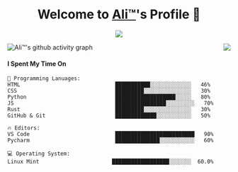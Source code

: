 
<p align="center">
  <h1 align="center">Welcome to <a href="https://www.alidev.tech/">Ali™</a>'s Profile 👋</h1>
</p>
<p align="center">
  <a align="center" href="https://github.com/DenverCoder1/readme-typing-svg"><img src="https://readme-typing-svg.herokuapp.com?color=%2336BCF7&size=30&lines=Welcome+to+my+Profile!;I+am+a+full+stack+web+dev;I+am+a+Mobile+dev;I+am+a+Student" /></a>
</p>
<img align="right" src="https://d6f6d0kpz0gyr.cloudfront.net/uploads/images-archive/Blog/Gifs/computers.gif">

![Ali™'s github activity graph](https://activity-graph.herokuapp.com/graph?username=Ali-TM-original&theme=react-dark)


#### I Spent My Time On
```text
💬 Programming Lanuages:
HTML                              ███████████░░░░░░░░░░░░░   46% 
CSS                               █████████░░░░░░░░░░░░░░░   30% 
Python                            ███████████████████░░░░░   80% 
JS                                ████████████████░░░░░░░░░   70%
Rust                              █████████░░░░░░░░░░░░░░░   30% 
GitHub & Git                      █████████████░░░░░░░░░░░   50%

🔥 Editors:
VS Code                           █████████████████████████   90% 
Pycharm                           ██████████████░░░░░░░░░░░   60%

💻 Operating System:
Linux Mint                       ██████████████████░░░░░░░  60.0%

